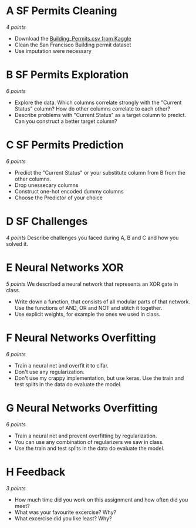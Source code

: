 
# A SF Permits Cleaning
_4 points_

- Download the [Building_Permits.csv from Kaggle](https://www.kaggle.com/aparnashastry/building-permit-applications-data)
- Clean the San Francisco Building permit dataset
- Use imputation were necessary

# B SF Permits Exploration
_6 points_

- Explore the data. Which columns correlate strongly with the "Current Status" column? How do other columns correlate to each other? 
- Describe problems with "Current Status" as a target column to predict. Can you construct a better target column?

# C SF Permits Prediction
_6 points_
- Predict the "Current Status" or your substitute column from B from the other columns.
- Drop unessecary columns
- Construct one-hot encoded dummy columns
- Choose the Predictor of your choice

# D SF Challenges
_4 points_
Describe challenges you faced during  A, B and C and how you solved it.

# E Neural Networks XOR
_5 points_
We described a neural network that represents an XOR gate in class. 

- Write down a function, that consists of all modular parts of that network. Use the functions of AND, OR and NOT and stitch it together. 
- Use explicit weights, for example the ones we used in class.

# F Neural Networks Overfitting

_6 points_

- Train a neural net and overfit it to cifar. 
- Don't use any regularization. 
- Don't use my crappy implementation, but use keras. Use the train and test splits in the data do evaluate the model.


# G Neural Networks Overfitting
_6 points_

- Train a neural net and prevent overfitting by regularization. 
- You can use any combination of regularizers we saw in class.
- Use the train and test splits in the data do evaluate the model.


# H Feedback
_3 points_

* How much time did you work on this assignment and how often did you meet?
* What was your favourite excercise? Why?
* What excercise did you like least? Why?





